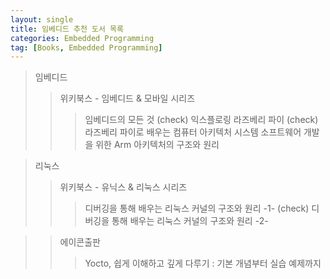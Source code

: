 ```yaml
---
layout: single
title: 임베디드 추천 도서 목록
categories: Embedded Programming
tag: [Books, Embedded Programming]
---
```


> 임베디드  
>> 위키북스 - 임베디드 & 모바일 시리즈
>>>임베디드의 모든 것 (check) 
>>>익스플로링 라즈베리 파이 (check)
>>>라즈베리 파이로 배우는 컴퓨터 아키텍처 
>>>시스템 소프트웨어 개발을 위한 Arm 아키텍처의 구조와 원리


>리눅스
>>위키북스 - 유닉스 & 리눅스 시리즈
>>>디버깅을 통해 배우는 리눅스 커널의 구조와 원리 -1- (check)
>>>디버깅을 통해 배우는 리눅스 커널의 구조와 원리 -2-

>>에이콘출판
>>>Yocto, 쉽게 이해하고 깊게 다루기 : 기본 개념부터 실습 예제까지